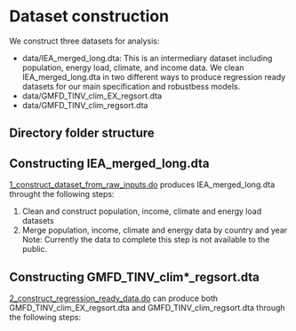 # Dataset construction

We construct three datasets for analysis:
* data/IEA_merged_long.dta: This is an intermediary dataset including population, energy load, climate, and income data. We clean IEA_merged_long.dta in two different ways to produce regression ready datasets for our main specification and robustbess models.
* data/GMFD_TINV_clim_EX_regsort.dta
* data/GMFD_TINV_clim_regsort.dta

## Directory folder structure

## Constructing IEA_merged_long.dta

[1_construct_dataset_from_raw_inputs.do](https://gitlab.com/ClimateImpactLab/Impacts/energy-code-release/blob/master/0_make_dataset/1_construct_dataset_from_raw_inputs.do) produces IEA_merged_long.dta throught the following steps:
1. Clean and construct population, income, climate and energy load datasets
2. Merge population, income, climate and energy data by country and year
Note: Currently the data to complete this step is not available to the public.

## Constructing GMFD_TINV_clim*_regsort.dta

[2_construct_regression_ready_data.do](https://gitlab.com/ClimateImpactLab/Impacts/energy-code-release/blob/master/0_make_dataset/2_construct_regression_ready_data.do) can produce both GMFD_TINV_clim_EX_regsort.dta and GMFD_TINV_clim_regsort.dta through the following steps:

